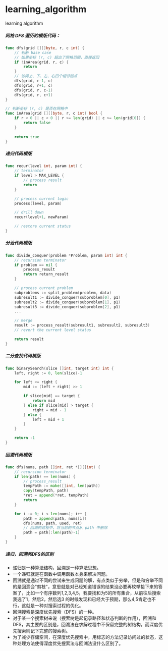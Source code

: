 # learning_algorithm
learning algorithm

##### 网格 DFS 遍历的模版代码：
``` go
func dfs(grid [][]byte, r, c int) {
    // 判断 base case
    // 如果坐标 (r, c) 超出了网格范围，直接返回
    if !inArea(grid, r, c) {
        return
    }
    // 访问上、下、左、右四个相邻结点
    dfs(grid, r-1, c)
    dfs(grid, r+1, c)
    dfs(grid, r, c-1)
    dfs(grid, r, c+1)
}

// 判断坐标 (r, c) 是否在网格中
func inArea(grid [][]byte, r, c int) bool {
    if r < 0 || c < 0 || r >= len(grid) || c >= len(grid[0]) {
        return false
    }
    
    return true
}
```
##### 递归代码模版
``` go
func recur(level int, param int) {
    // terminator
    if level > MAX_LEVEL {
        // process result
        return
    }

    // process current logic
    process(level, param)

    // drill down
    recur(level+1, newParam)

    // restore current status
}
```
##### 分治代码模版
``` go
func divide_conquer(problem *Problem, param int) int {
    // recursion terminator
    if problem == nil {
        process_result
        return return_result
    }

    // process current problem
    subproblems := split_problem(problem, data)
    subresult1 := divide_conquer(subproblem[0], p1)
    subresult2 := divide_conquer(subproblem[1], p1)
    subresult3 := divide_conquer(subproblem[2], p1)
    ...

    // merge
    result := process_result(subresult1, subresult2, subresult3)
    // revert the current level status

    return result
}
```
##### 二分查找代码模版
``` go
func binarySearch(slice []int, target int) int {
    left, right := 0, len(slice)-1

    for left <= right {
        mid := (left + right) >> 1

        if slice[mid] == target {
            return mid
        } else if slice[mid] > target {
            right = mid - 1
        } else {
            left = mid + 1
        }
    }

    return -1
}
```
##### 回溯代码模版
``` go
func dfs(nums, path []int, ret *[][]int) {
    // recursion terminator
    if len(path) == len(nums) {
        // process_result
        tempPath := make([]int, len(path))
        copy(tempPath, path)
        *ret = append(*ret, tempPath)
        return
    }

    for i := 0; i < len(nums); i++ {
        path = append(path, nums[i])
        dfs(nums, path, used, ret)
        // 回溯的过程中，将当前的节点从 path 中删除
        path = path[:len(path)-1]
    }
}
```
##### 递归，回溯和DFS的区别
- 递归是一种算法结构，回溯是一种算法思想。
- 一个递归就是在函数中调用函数本身来解决问题。
- 回溯就是通过不同的尝试来生成问题的解，有点类似于穷举，但是和穷举不同的是回溯会"剪枝"，意思就是对已经知道错误的结果没必要再枚举接下来的答案了，比如一个有序数列1,2,3,4,5，我要找和为5的所有集合，从前往后搜索我选了1，然后2，然后选3 的时候发现和已经大于预期，那么4,5肯定也不行，这就是一种对搜索过程的优化。
- 回溯搜索是深度优先搜索（DFS）的一种。
- 对于某一个搜索树来说（搜索树是起记录路径和状态判断的作用），回溯和DFS，其主要的区别是，回溯法在求解过程中不保留完整的树结构，而深度优先搜索则记下完整的搜索树。
- 为了减少存储空间，在深度优先搜索中，用标志的方法记录访问过的状态，这种处理方法使得深度优先搜索法与回溯法没什么区别了。
